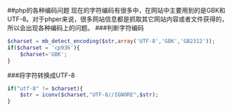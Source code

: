 ##php的各种编码问题
现在的字符编码有很多中，在网站中主要用到的是GBK和UTF-8。对于phper来说，很多网站信息都是抓取其它网站内容或者文件获得的，所以会出现各种编码上的问题。
###判断字符编码
```php
$charset = mb_detect_encoding($str,array('UTF-8','GBK','GB2312')); 
if($charset = 'cp936'){
	$charset='GBK'; 
}
```
###将字符转换成UTF-8
```php
if("utf-8" != $charset){
	$str = iconv($charset,"UTF-8//IGNORE",$str);
} 
```